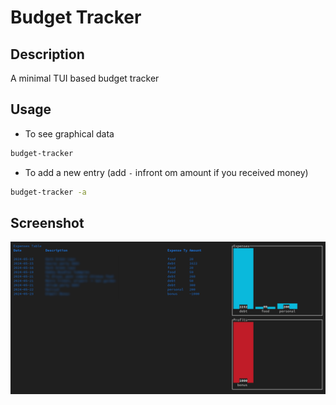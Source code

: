 # Budget Tracker

## Description
A minimal TUI based budget tracker

## Usage
- To see graphical data
```bash
budget-tracker
```

- To add a new entry (add `-` infront om amount if you received money)
```bash
budget-tracker -a
```

## Screenshot
![](./assets/image.png)